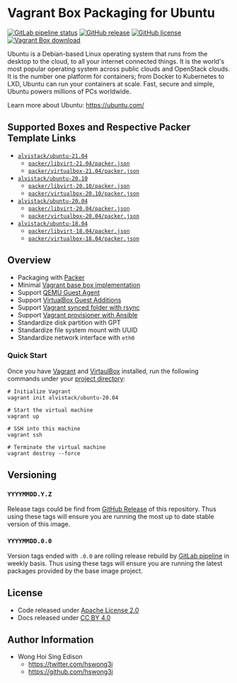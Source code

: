 # Vagrant Box Packaging for Ubuntu

[![GitLab pipeline
status](https://img.shields.io/gitlab/pipeline/alvistack/vagrant-ubuntu/master)](https://gitlab.com/alvistack/vagrant-ubuntu/-/pipelines)
[![GitHub
release](https://img.shields.io/github/release/alvistack/vagrant-ubuntu.svg)](https://github.com/alvistack/vagrant-ubuntu/releases)
[![GitHub
license](https://img.shields.io/github/license/alvistack/vagrant-ubuntu.svg)](https://github.com/alvistack/vagrant-ubuntu/blob/master/LICENSE)
[![Vagrant Box
download](https://img.shields.io/badge/dynamic/json?label=alvistack%2Fubuntu-20.04&query=%24.boxes%5B%3A1%5D.downloads&url=https%3A%2F%2Fapp.vagrantup.com%2Fapi%2Fv1%2Fsearch%3Fq%3Dalvistack%2Fubuntu-20.04)](https://app.vagrantup.com/alvistack/boxes/ubuntu-20.04)

Ubuntu is a Debian-based Linux operating system that runs from the
desktop to the cloud, to all your internet connected things. It is the
world's most popular operating system across public clouds and OpenStack
clouds. It is the number one platform for containers; from Docker to
Kubernetes to LXD, Ubuntu can run your containers at scale. Fast, secure
and simple, Ubuntu powers millions of PCs worldwide.

Learn more about Ubuntu: <https://ubuntu.com/>

## Supported Boxes and Respective Packer Template Links

  - [`alvistack/ubuntu-21.04`](https://app.vagrantup.com/alvistack/boxes/ubuntu-21.04)
      - [`packer/libvirt-21.04/packer.json`](https://github.com/alvistack/vagrant-ubuntu/blob/master/packer/libvirt-21.04/packer.json)
      - [`packer/virtualbox-21.04/packer.json`](https://github.com/alvistack/vagrant-ubuntu/blob/master/packer/virtualbox-21.04/packer.json)
  - [`alvistack/ubuntu-20.10`](https://app.vagrantup.com/alvistack/boxes/ubuntu-20.10)
      - [`packer/libvirt-20.10/packer.json`](https://github.com/alvistack/vagrant-ubuntu/blob/master/packer/libvirt-20.10/packer.json)
      - [`packer/virtualbox-20.10/packer.json`](https://github.com/alvistack/vagrant-ubuntu/blob/master/packer/virtualbox-20.10/packer.json)
  - [`alvistack/ubuntu-20.04`](https://app.vagrantup.com/alvistack/boxes/ubuntu-20.04)
      - [`packer/libvirt-20.04/packer.json`](https://github.com/alvistack/vagrant-ubuntu/blob/master/packer/libvirt-20.04/packer.json)
      - [`packer/virtualbox-20.04/packer.json`](https://github.com/alvistack/vagrant-ubuntu/blob/master/packer/virtualbox-20.04/packer.json)
  - [`alvistack/ubuntu-18.04`](https://app.vagrantup.com/alvistack/boxes/ubuntu-18.04)
      - [`packer/libvirt-18.04/packer.json`](https://github.com/alvistack/vagrant-ubuntu/blob/master/packer/libvirt-18.04/packer.json)
      - [`packer/virtualbox-18.04/packer.json`](https://github.com/alvistack/vagrant-ubuntu/blob/master/packer/virtualbox-18.04/packer.json)

## Overview

  - Packaging with [Packer](https://www.packer.io/)
  - Minimal [Vagrant base box
    implementation](https://www.vagrantup.com/docs/boxes/base)
  - Support [QEMU Guest
    Agent](https://wiki.qemu.org/Features/GuestAgent)
  - Support [VirtualBox Guest
    Additions](https://www.virtualbox.org/manual/ch04.html)
  - Support [Vagrant synced folder with
    rsync](https://www.vagrantup.com/docs/synced-folders/rsync)
  - Support [Vagrant provisioner with
    Ansible](https://www.vagrantup.com/docs/provisioning/ansible)
  - Standardize disk partition with GPT
  - Standardize file system mount with UUID
  - Standardize network interface with `eth0`

### Quick Start

Once you have [Vagrant](https://www.vagrantup.com/docs/installation) and
[VirtaulBox](https://www.virtualbox.org/) installed, run the following
commands under your [project
directory](https://learn.hashicorp.com/tutorials/vagrant/getting-started-project-setup?in=vagrant/getting-started):

    # Initialize Vagrant
    vagrant init alvistack/ubuntu-20.04
    
    # Start the virtual machine
    vagrant up
    
    # SSH into this machine
    vagrant ssh
    
    # Terminate the virtual machine
    vagrant destroy --force

## Versioning

### `YYYYMMDD.Y.Z`

Release tags could be find from [GitHub
Release](https://github.com/alvistack/vagrant-ubuntu/releases) of this
repository. Thus using these tags will ensure you are running the most
up to date stable version of this image.

### `YYYYMMDD.0.0`

Version tags ended with `.0.0` are rolling release rebuild by [GitLab
pipeline](https://gitlab.com/alvistack/vagrant-ubuntu/-/pipelines) in
weekly basis. Thus using these tags will ensure you are running the
latest packages provided by the base image project.

## License

  - Code released under [Apache License 2.0](LICENSE)
  - Docs released under [CC
    BY 4.0](http://creativecommons.org/licenses/by/4.0/)

## Author Information

  - Wong Hoi Sing Edison
      - <https://twitter.com/hswong3i>
      - <https://github.com/hswong3i>
